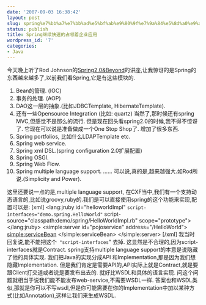```yaml
---
date: '2007-09-03 16:38:42'
layout: post
slug: spring%e7%bb%a7%e7%bb%ad%e5%bf%ab%e9%80%9f%e7%9a%84%e5%8d%a0%e9%a2%86%e7%9d%80%e4%bc%81%e4%b8%9a%e5%ba%94%e7%94%a8
status: publish
title: Spring继续快速的占领着企业应用
wordpress_id: '7'
categories:
- Java
---
```




今天晚上听了Rod Johnson的[Spring2.0&Beyond](http://www.infoq.com/presentations/spring-2-rod-johnson)的讲座,让我惊讶的是Spring的东西越来越多了,以前我们看Spring,它是有这些模块的.
1. Bean的管理. (IOC)
2. 事务的处理. (AOP)
3. DAO这一层的抽象.(比如JDBCTemplate, HibernateTemplate).
4. 还有一些Opensource Integration (比如: quartz)
当然了,那时候还有spring MVC,但感觉不是那么的流行.
但是现在回头看spring2.0的时候,我不得不惊讶了. 它现在可以说是准备做成一个One Stop Shop了.
增加了很多东西.
1. Spring portfolios, 比如什么LDAPTemplate etc.
2. Spring web service.
3. Spring xml DSL.(spring configuration 2.0扩展配置)
4. Spring OSGI.
5. Spring Web Flow.
6. Spring multiple language support.
......
可以说,真的是,越来越强大.如Rod所说.(Simplicity and Power).

这里还要说一点的是,multiple language support, 在CXF当中,我们有一个支持动态语言的,比如说groovy,ruby的.我们是可以直接使用spring的这个功能来实现,配置可以是:
[xml]
<lang:jruby id="helloworldImpl" <code>script-interfaces="demo.spring.HelloWorld"</code> script-source="classpath:demo/spring/HelloWorldImpl.rb" scope="prototype">
</lang:jruby>
  <simple:server id="pojoservice"  address="/HelloWorld">
      <simple:serviceBean>
          <ref bean="helloworldImpl" />
      </simple:serviceBean>
  </simple:server>
[/xml]
我当时回复说,能不能把这个` "script-interfaces`" 去掉. 这显然是不合理的,因为script-interfaces就是Contract. spring支持multiple language support的本意是说隐藏了他的具体实现. 我们把Java的实现分成API 和Implementation,那是因为我们想隐藏Implementation. 但是我们肯定是需要API的,API实际上就是Contract,就是要跟Client打交道或者说是要发布出去的.
就好比WSDL和具体的语言实现. 问这个问题就相当于说我们能不能发布web-service,不需要WSDL一样. 答案也和WSDL类似,那就是你可以不写wsdl,但是你可能需要在你的Implementation中加以某种方式(比如Annotation),这样让我们来生成WSDL.


